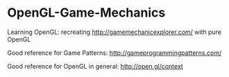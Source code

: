OpenGL-Game-Mechanics
=====================

Learning OpenGL: recreating http://gamemechanicexplorer.com/ with pure OpenGL

Good reference for Game Patterns: http://gameprogrammingpatterns.com/

Good reference for OpenGL in general: http://open.gl/context
